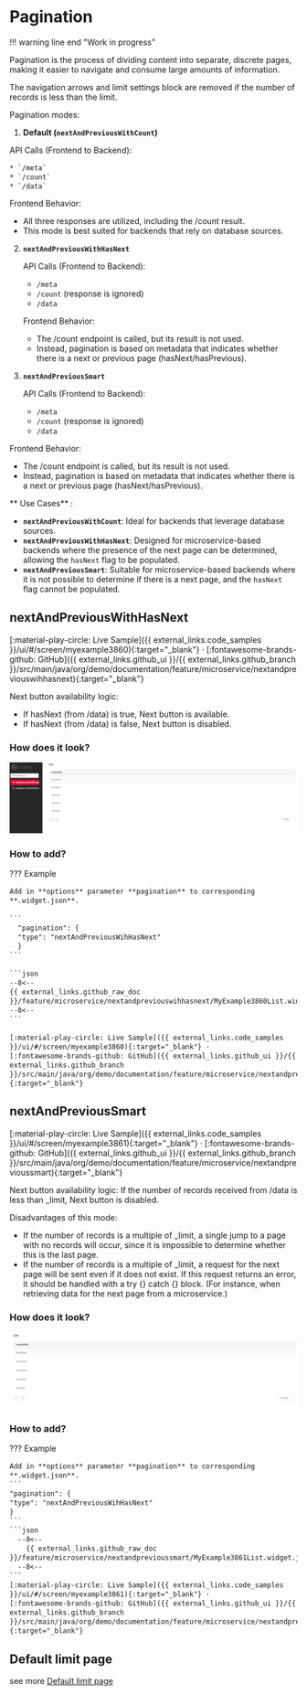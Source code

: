 # Pagination
!!! warning line end "Work in progress"

Pagination is the process of dividing content into separate, discrete pages, making it easier to navigate and consume large amounts of information.

The navigation arrows and limit settings block are removed if the number of records is less than the limit.

Pagination modes:

1. **Default (`nextAndPreviousWithCount`)**

  API Calls (Frontend to Backend):

    * `/meta`
    * `/count`
    * `/data`

  Frontend Behavior:

  * All three responses are utilized, including the /count result.
  * This mode is best suited for backends that rely on database sources.

2. **`nextAndPreviousWithHasNext`**

   API Calls (Frontend to Backend):

    * `/meta`
    * `/count` (response is ignored)
    * `/data`
   
    Frontend Behavior:

    * The /count endpoint is called, but its result is not used.
    * Instead, pagination is based on metadata that indicates whether there is a next or previous page (hasNext/hasPrevious).
 
3. **`nextAndPreviousSmart`**

   API Calls (Frontend to Backend):

   * `/meta`
   * `/count` (response is ignored)
   * `/data`

  Frontend Behavior:

  * The /count endpoint is called, but its result is not used.
  * Instead, pagination is based on metadata that indicates whether there is a next or previous page (hasNext/hasPrevious).

** Use Cases** :

* **`nextAndPreviousWithCount`**: Ideal for backends that leverage database sources.
* **`nextAndPreviousWithHasNext`**: Designed for microservice-based backends where the presence of the next page can be determined, allowing the `hasNext` flag to be populated.
* **`nextAndPreviousSmart`**: Suitable for microservice-based backends where it is not possible to determine if there is a next page, and the `hasNext` flag cannot be populated.  
 
## <a id="nextAndPreviousWithHasNext">nextAndPreviousWithHasNext</a>
[:material-play-circle: Live Sample]({{ external_links.code_samples }}/ui/#/screen/myexample3860){:target="_blank"} ·
[:fontawesome-brands-github: GitHub]({{ external_links.github_ui }}/{{ external_links.github_branch }}/src/main/java/org/demo/documentation/feature/microservice/nextandpreviouswihhasnext){:target="_blank"}

Next button availability logic:

* If hasNext (from /data) is true, Next button is available.
* If hasNext (from /data) is false, Next button is disabled.

### How does it look?
![nextAndPreviousWithHasNext.gif](nextAndPreviousWithHasNext.gif)

### How to add?
??? Example

    Add in **options** parameter **pagination** to corresponding **.widget.json**.

    ```
      "pagination": {
      "type": "nextAndPreviousWihHasNext"
      }
    ```
   
    ```json
    --8<--
    {{ external_links.github_raw_doc }}/feature/microservice/nextandpreviouswihhasnext/MyExample3860List.widget.json
    --8<--
    ```

    [:material-play-circle: Live Sample]({{ external_links.code_samples }}/ui/#/screen/myexample3860){:target="_blank"} ·
    [:fontawesome-brands-github: GitHub]({{ external_links.github_ui }}/{{ external_links.github_branch }}/src/main/java/org/demo/documentation/feature/microservice/nextandpreviouswihhasnext){:target="_blank"}


## <a id="nextAndPreviousSmart">nextAndPreviousSmart</a>
[:material-play-circle: Live Sample]({{ external_links.code_samples }}/ui/#/screen/myexample3861){:target="_blank"} ·
[:fontawesome-brands-github: GitHub]({{ external_links.github_ui }}/{{ external_links.github_branch }}/src/main/java/org/demo/documentation/feature/microservice/nextandprevioussmart){:target="_blank"}
 
Next button availability logic:
If the number of records received from /data is less than _limit, Next button is disabled.

Disadvantages of this mode:

* If the number of records is a multiple of _limit, a single jump to a page with no records will occur, since it is impossible to determine whether this is the last page.
* If the number of records is a multiple of _limit, a request for the next page will be sent even if it does not exist. If this request returns an error, it should be handled with a try {} catch {} block.
  (For instance, when retrieving data for the next page from a microservice.)

### How does it look?
![nextAndPreviousSmart.gif](nextAndPreviousSmart.gif)

### How to add?
??? Example

    Add in **options** parameter **pagination** to corresponding **.widget.json**.
    ```
    "pagination": {
    "type": "nextAndPreviousWihHasNext"
    }
    ```
    ```json
      --8<--
        {{ external_links.github_raw_doc }}/feature/microservice/nextandprevioussmart/MyExample3861List.widget.json
      --8<--
    ```
    [:material-play-circle: Live Sample]({{ external_links.code_samples }}/ui/#/screen/myexample3861){:target="_blank"} ·
    [:fontawesome-brands-github: GitHub]({{ external_links.github_ui }}/{{ external_links.github_branch }}/src/main/java/org/demo/documentation/feature/microservice/nextandprevioussmart){:target="_blank"}

## Default limit page
see more [Default limit page](/widget/type/property/defaultlimitpage/defaultlimitpage)